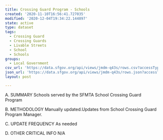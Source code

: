 ```yaml
---
title: Crossing Guard Program - Schools
created: '2020-11-10T16:56:41.727035'
modified: '2020-12-04T19:34:22.144897'
state: active
type: dataset
tags:
  - Crossing Guard
  - Crossing Guards
  - Livable Streets
  - School
  - Schools
groups:
  - Local Government
csv_url: 'https://data.sfgov.org/api/views/jmdm-q43s/rows.csv?accessType=DOWNLOAD'
json_url: 'https://data.sfgov.org/api/views/jmdm-q43s/rows.json?accessType=DOWNLOAD'
layout: post

---
```

A. SUMMARY Schools served by the SFMTA School Crossing Guard Program

B. METHODOLOGY  Manually updated.Updates from School Crossing Guard Program Manager.

C. UPDATE FREQUENCY  As needed 

D. OTHER CRITICAL INFO  N/A
